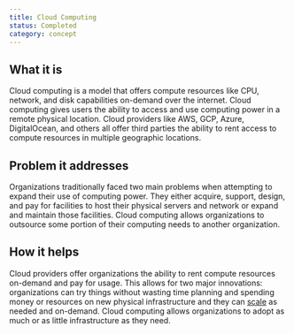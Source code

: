```yaml
---
title: Cloud Computing
status: Completed
category: concept
---
```


## What it is

Cloud computing is a model that offers compute resources like CPU, network, and disk capabilities on-demand over the internet. 
Cloud computing gives users the ability to access and use computing power in a remote physical location. 
Cloud providers like AWS, GCP, Azure, DigitalOcean, and others all offer third parties 
the ability to rent access to compute resources in multiple geographic locations. 

## Problem it addresses

Organizations traditionally faced two main problems when attempting to expand their use of computing power. 
They either acquire, support, design, and pay for facilities 
to host their physical servers and network or expand and maintain those facilities. 
Cloud computing allows organizations to outsource some portion of their computing needs to another organization.

## How it helps

Cloud providers offer organizations the ability to rent compute resources on-demand and pay for usage. 
This allows for two major innovations: 
organizations can try things without wasting time planning and spending money or resources on new physical infrastructure 
and they can [scale](/scalability/) as needed and on-demand. 
Cloud computing allows organizations to adopt as much or as little infrastructure as they need. 
